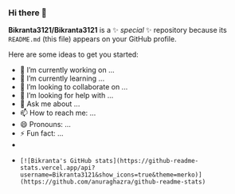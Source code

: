 ### Hi there 👋


**Bikranta3121/Bikranta3121** is a ✨ _special_ ✨ repository because its `README.md` (this file) appears on your GitHub profile.

Here are some ideas to get you started:

- 🔭 I’m currently working on ...
- 🌱 I’m currently learning ...
- 👯 I’m looking to collaborate on ...
- 🤔 I’m looking for help with ...
- 💬 Ask me about ...
- 📫 How to reach me: ...
- 😄 Pronouns: ...
- ⚡ Fun fact: ...
- 
-     [![Bikranta's GitHub stats](https://github-readme-stats.vercel.app/api?username=Bikranta3121&show_icons=true&theme=merko)](https://github.com/anuraghazra/github-readme-stats)

